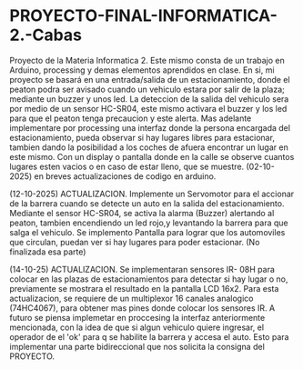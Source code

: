 # PROYECTO-FINAL-INFORMATICA-2.-Cabas
Proyecto de la Materia Informatica 2. 
Este mismo consta de un trabajo en Arduino, processing y demas elementos aprendidos en clase. En si, mi proyecto se basará 
en una entrada/salida de un estacionamiento, donde el peaton podra ser avisado cuando un vehiculo estara por salir de la plaza;
mediante un buzzer y unos led. La deteccion de la salida del vehiculo sera por medio de un sensor HC-SR04, este mismo activara el buzzer y los led para
que el peaton tenga precaucion y este alerta. 
Mas adelante implementare por processing una interfaz donde la persona encargada del estacionamiento, pueda observar si hay lugares libres
para estacionar, tambien dando la posibilidad a los coches de afuera encontrar un lugar en este mismo. Con un display o pantalla donde en la calle
se observe cuantos lugares esten vacios o en caso de estar lleno, que se muestre. 
(02-10-2025) en breves actualizaciones de codigo en arduino.

(12-10-2025) ACTUALIZACION.
Implemente un Servomotor para el accionar de la barrera cuando se detecte un auto en la salida del estacionamiento. 
Mediante el sensor HC-SR04, se activa la alarma (Buzzer) alertando al peaton, tambien encendiendo un led rojo,y levantando la barrera para
que salga el vehiculo. Se implemento Pantalla para lograr que los automoviles que circulan, puedan ver si hay lugares para poder estacionar. (No finalizada esa parte)

(14-10-25) ACTUALIZACION.
Se implementaran sensores IR- 08H para colocar en las plazas de estacionamientos para detectar si hay lugar o no, previamente se mostrara el resultado
en la pantalla LCD 16x2. Para esta actualizacion, se requiere de un multiplexor 16 canales analogico (74HC4067), para obtener mas pines donde 
colocar los sensores IR.
A futuro se piensa implemetar en proccesing la interfaz anteriormente mencionada, con la idea de que si algun vehiculo quiere ingresar, el operador de 
el 'ok' para q se habilite la barrera y accesa el auto. Esto para implementar una parte bidireccional que nos solicita la consigna del PROYECTO.

